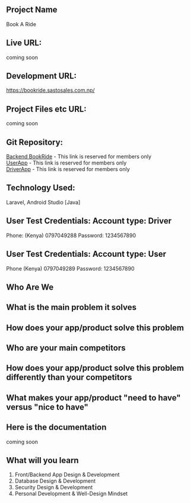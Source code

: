 Project Name
------------
Book A Ride

Live URL: 
------------
coming soon

Development URL:
------------
https://bookride.sastosales.com.np/

Project Files etc URL:
------------
coming soon

Git Repository:
------------
<a href = "https://github.com/Lafa0x9-Hackathon/new-bookride" target="_blank">Backend BookRide</a> - This link is reserved for members only <br>
<a href = "https://github.com/Lafa0x9-Hackathon/user-app" target="_blank">UserApp</a> - This link is reserved for members only<br>
<a href = "https://github.com/Lafa0x9-Hackathon/driver-app" target="_blank">DriverApp</a> - This link is reserved for members only

Technology Used:
------------
Laravel, Android Studio [Java] 


User Test Credentials: Account type: Driver
---

Phone: (Kenya) 0797049288
Password: 1234567890


User Test Credentials: Account type: User
---

Phone (Kenya) 0797049289
Password: 1234567890


Who Are We 
------------

What is the main problem it solves
------------

How does your app/product solve this problem
--------------

Who are your main competitors
--------------

How does your app/product solve this problem differently than your competitors
--------------

What makes your app/product "need to have" versus "nice to have"
--------------

Here is the documentation
----------------------------

coming soon

What will you learn
---------------------
1. Front/Backend App Design & Development
2. Database Design & Development
3. Security Design & Development
4. Personal Development & Well-Design Mindset

